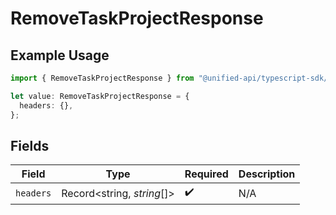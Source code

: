 # RemoveTaskProjectResponse

## Example Usage

```typescript
import { RemoveTaskProjectResponse } from "@unified-api/typescript-sdk/sdk/models/operations";

let value: RemoveTaskProjectResponse = {
  headers: {},
};
```

## Fields

| Field                      | Type                       | Required                   | Description                |
| -------------------------- | -------------------------- | -------------------------- | -------------------------- |
| `headers`                  | Record<string, *string*[]> | :heavy_check_mark:         | N/A                        |